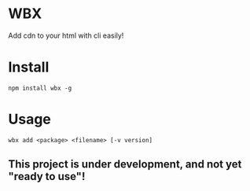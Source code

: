 # WBX

Add cdn to your html with cli easily!

# Install

```
npm install wbx -g
```

# Usage

```
wbx add <package> <filename> [-v version]
```

## This project is under development, and not yet "ready to use"!

